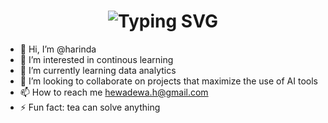 <div align="center">
    <h1>
        <img src="https://readme-typing-svg.herokuapp.com?font=Jetbrains+mono&size=30&duration=3000&color=33FF33&center=true&vCenter=true&width=800&lines=Hi,+I’m+@harinda;I’m+interested+in+continuous+learning;" alt="Typing SVG"/>
    </h1>
</div>




- 👋 Hi, I’m @harinda
- 👀 I’m interested in continous learning
- 🌱 I’m currently learning data analytics
- 💞️ I’m looking to collaborate on projects that maximize the use of AI tools
- 📫 How to reach me hewadewa.h@gmail.com
- ⚡ Fun fact: tea can solve anything

<!---
harinda0/harinda0 is a ✨ special ✨ repository because its `README.md` (this file) appears on your GitHub profile.
You can click the Preview link to take a look at your changes.
--->

